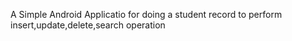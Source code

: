 A Simple Android Applicatio for doing a student record to perform insert,update,delete,search operation 

